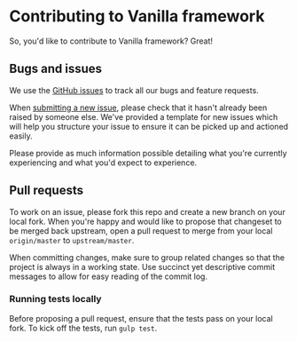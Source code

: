 # Contributing to Vanilla framework

So, you'd like to contribute to Vanilla framework? Great!

## Bugs and issues

We use the [GitHub issues](https://github.com/ubuntudesign/vanilla-framework/issues) to track all our bugs and feature requests.

When [submitting a new issue](https://github.com/ubuntudesign/vanilla-framework/issues/new), please check that it hasn't already been raised by someone else. We've provided a template for new issues which will help you structure your issue to ensure it can be picked up and actioned easily.

Please provide as much information possible detailing what you're currently experiencing and what you'd expect to experience. 

## Pull requests

To work on an issue, please fork this repo and create a new branch on your local fork. When you're happy and would like to propose that changeset to be merged back upstream, open a pull request to merge from your local `origin/master` to  `upstream/master`.

When committing changes, make sure to group related changes so that the project is always in a working state. Use succinct yet descriptive commit messages to allow for easy reading of the commit log.

### Running tests locally

Before proposing a pull request, ensure that the tests pass on your local fork. To kick off the tests, run `gulp test`.
